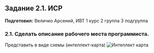 Задание 2.1. ИСР
------------
**Подготовил:** Величко Арсений, ИВТ 1 курс 2 группа 3 подгруппа

### 2.1. Сделать описание рабочего места программиста.
Представить в виде схемы (интеллект-карта)
![Интеллект карта](https://i.imgur.com/Wr9yoQw.png)
